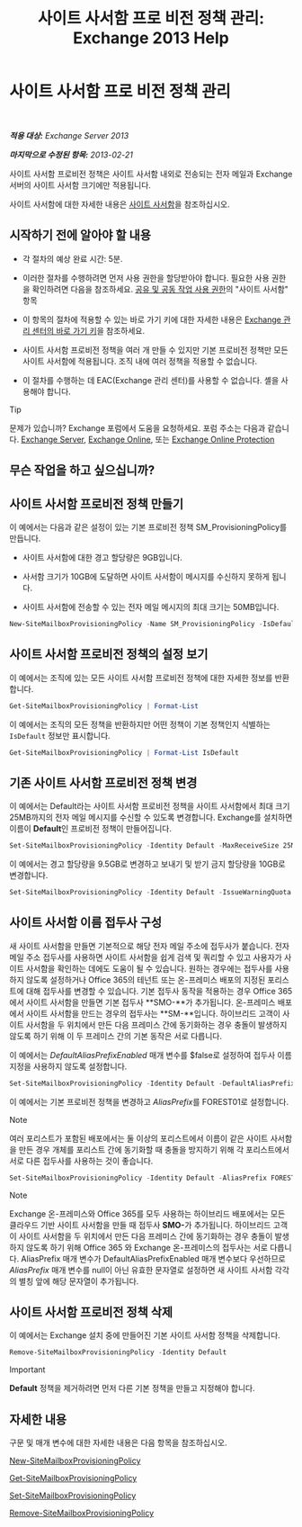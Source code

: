 ﻿---
title: '사이트 사서함 프로 비전 정책 관리: Exchange 2013 Help'
TOCTitle: 사이트 사서함 프로 비전 정책 관리
ms:assetid: 2f160d1a-a031-461f-8d29-c9cd49ca1645
ms:mtpsurl: https://technet.microsoft.com/ko-kr/library/JJ710340(v=EXCHG.150)
ms:contentKeyID: 50482792
ms.date: 05/22/2018
mtps_version: v=EXCHG.150
ms.translationtype: MT
---

# 사이트 사서함 프로 비전 정책 관리

 

_**적용 대상:** Exchange Server 2013_

_**마지막으로 수정된 항목:** 2013-02-21_

사이트 사서함 프로비전 정책은 사이트 사서함 내외로 전송되는 전자 메일과 Exchange 서버의 사이트 사서함 크기에만 적용됩니다.

사이트 사서함에 대한 자세한 내용은 [사이트 사서함](site-mailboxes-exchange-2013-help.md)을 참조하십시오.

## 시작하기 전에 알아야 할 내용

  - 각 절차의 예상 완료 시간: 5분.

  - 이러한 절차를 수행하려면 먼저 사용 권한을 할당받아야 합니다. 필요한 사용 권한을 확인하려면 다음을 참조하세요. [공유 및 공동 작업 사용 권한](sharing-and-collaboration-permissions-exchange-2013-help.md)의 "사이트 사서함" 항목

  - 이 항목의 절차에 적용할 수 있는 바로 가기 키에 대한 자세한 내용은 [Exchange 관리 센터의 바로 가기 키](keyboard-shortcuts-in-the-exchange-admin-center-exchange-online-protection-help.md)을 참조하세요.

  - 사이트 사서함 프로비전 정책을 여러 개 만들 수 있지만 기본 프로비전 정책만 모든 사이트 사서함에 적용됩니다. 조직 내에 여러 정책을 적용할 수 없습니다.

  - 이 절차를 수행하는 데 EAC(Exchange 관리 센터)를 사용할 수 없습니다. 셸을 사용해야 합니다.


> [!TIP]
> 문제가 있습니까? Exchange 포럼에서 도움을 요청하세요. 포럼 주소는 다음과 같습니다. <A href="https://go.microsoft.com/fwlink/p/?linkid=60612">Exchange Server</A>, <A href="https://go.microsoft.com/fwlink/p/?linkid=267542">Exchange Online</A>, 또는 <A href="https://go.microsoft.com/fwlink/p/?linkid=285351">Exchange Online Protection</A>



## 무슨 작업을 하고 싶으십니까?

## 사이트 사서함 프로비전 정책 만들기

이 예에서는 다음과 같은 설정이 있는 기본 프로비전 정책 SM\_ProvisioningPolicy를 만듭니다.

  - 사이트 사서함에 대한 경고 할당량은 9GB입니다.

  - 사서함 크기가 10GB에 도달하면 사이트 사서함이 메시지를 수신하지 못하게 됩니다.

  - 사이트 사서함에 전송할 수 있는 전자 메일 메시지의 최대 크기는 50MB입니다.

<!-- end list -->

```powershell
New-SiteMailboxProvisioningPolicy -Name SM_ProvisioningPolicy -IsDefault -IssueWarningQuota 9GB -ProhibitSendReceiveQuota 10GB -MaxReceiveSize 50MB
```
## 사이트 사서함 프로비전 정책의 설정 보기

이 예에서는 조직에 있는 모든 사이트 사서함 프로비전 정책에 대한 자세한 정보를 반환합니다.

```powershell
Get-SiteMailboxProvisioningPolicy | Format-List
```

이 예에서는 조직의 모든 정책을 반환하지만 어떤 정책이 기본 정책인지 식별하는 `IsDefault` 정보만 표시합니다.

```powershell
Get-SiteMailboxProvisioningPolicy | Format-List IsDefault
```

## 기존 사이트 사서함 프로비전 정책 변경

이 예에서는 Default라는 사이트 사서함 프로비전 정책을 사이트 사서함에서 최대 크기 25MB까지의 전자 메일 메시지를 수신할 수 있도록 변경합니다. Exchange를 설치하면 이름이 **Default**인 프로비전 정책이 만들어집니다.

```powershell
Set-SiteMailboxProvisioningPolicy -Identity Default -MaxReceiveSize 25MB
```

이 예에서는 경고 할당량을 9.5GB로 변경하고 보내기 및 받기 금지 할당량을 10GB로 변경합니다.

```powershell
Set-SiteMailboxProvisioningPolicy -Identity Default -IssueWarningQuota 9GB -ProhibitSendReceiveQuota 10GB
```
## 사이트 사서함 이름 접두사 구성

새 사이트 사서함을 만들면 기본적으로 해당 전자 메일 주소에 접두사가 붙습니다. 전자 메일 주소 접두사를 사용하면 사이트 사서함을 쉽게 검색 및 쿼리할 수 있고 사용자가 사이트 사서함을 확인하는 데에도 도움이 될 수 있습니다. 원하는 경우에는 접두사를 사용하지 않도록 설정하거나 Office 365의 테넌트 또는 온-프레미스 배포의 지정된 포리스트에 대해 접두사를 변경할 수 있습니다. 기본 접두사 동작을 적용하는 경우 Office 365에서 사이트 사서함을 만들면 기본 접두사 **SMO-**가 추가됩니다. 온-프레미스 배포에서 사이트 사서함을 만드는 경우의 접두사는 **SM-**입니다. 하이브리드 고객이 사이트 사서함을 두 위치에서 만든 다음 프레미스 간에 동기화하는 경우 충돌이 발생하지 않도록 하기 위해 이 두 프레미스 간의 기본 동작은 서로 다릅니다.

이 예에서는 *DefaultAliasPrefixEnabled* 매개 변수를 $false로 설정하여 접두사 이름 지정을 사용하지 않도록 설정합니다.

```powershell
Set-SiteMailboxProvisioningPolicy -Identity Default -DefaultAliasPrefixEnabled $false -AliasPrefix $null
```
이 예에서는 기본 프로비전 정책을 변경하고 *AliasPrefix*를 FOREST01로 설정합니다.

> [!NOTE]
> 여러 포리스트가 포함된 배포에서는 둘 이상의 포리스트에서 이름이 같은 사이트 사서함을 만든 경우 개체를 포리스트 간에 동기화할 때 충돌을 방지하기 위해 각 포리스트에서 서로 다른 접두사를 사용하는 것이 좋습니다.

```powershell
Set-SiteMailboxProvisioningPolicy -Identity Default -AliasPrefix FOREST01 -DefaultAliasPrefixEnabled $false
```
> [!NOTE]
> Exchange 온-프레미스와 Office 365를 모두 사용하는 하이브리드 배포에서는 모든 클라우드 기반 사이트 사서함을 만들 때 접두사 <STRONG>SMO-</STRONG>가 추가됩니다. 하이브리드 고객이 사이트 사서함을 두 위치에서 만든 다음 프레미스 간에 동기화하는 경우 충돌이 발생하지 않도록 하기 위해 Office 365 와 Exchange 온-프레미스의 접두사는 서로 다릅니다. AliasPrefix 매개 변수가 DefaultAliasPrefixEnabled 매개 변수보다 우선하므로 <EM>AliasPrefix</EM> 매개 변수를 null이 아닌 유효한 문자열로 설정하면 새 사이트 사서함 각각의 별칭 앞에 해당 문자열이 추가됩니다.



## 사이트 사서함 프로비전 정책 삭제

이 예에서는 Exchange 설치 중에 만들어진 기본 사이트 사서함 정책을 삭제합니다.

```powershell
Remove-SiteMailboxProvisioningPolicy -Identity Default
```


> [!IMPORTANT]
> <STRONG>Default</STRONG> 정책을 제거하려면 먼저 다른 기본 정책을 만들고 지정해야 합니다.



## 자세한 내용

구문 및 매개 변수에 대한 자세한 내용은 다음 항목을 참조하십시오.

[New-SiteMailboxProvisioningPolicy](https://technet.microsoft.com/ko-kr/library/jj218647\(v=exchg.150\))

[Get-SiteMailboxProvisioningPolicy](https://technet.microsoft.com/ko-kr/library/jj218617\(v=exchg.150\))

[Set-SiteMailboxProvisioningPolicy](https://technet.microsoft.com/ko-kr/library/jj218624\(v=exchg.150\))

[Remove-SiteMailboxProvisioningPolicy](https://technet.microsoft.com/ko-kr/library/jj218672\(v=exchg.150\))

